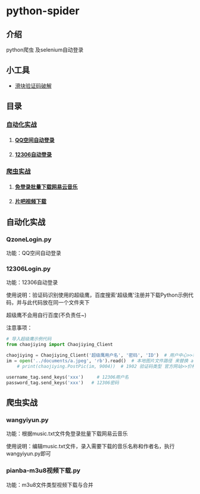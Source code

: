 # python-spider

## 介绍
python爬虫 及selenium自动登录

## 小工具

- [滑块验证码破解](https://gitee.com/Euphoria_wang/python-spider/blob/master/slideUnlock.py)

## 目录

### [自动化实战](#自动化实战)

1. #### [QQ空间自动登录](https://gitee.com/Euphoria_wang/python-spider/tree/master/QzoneLogin "悬停显示")

2. #### [12306自动登录](https://gitee.com/Euphoria_wang/python-spider/blob/master/12306Login.py "悬停显示")

### [爬虫实战](#爬虫实战)

1. #### [免登录批量下载网易云音乐]( https://gitee.com/Euphoria_wang/python-spider/blob/master/wangyiyunMusic/wangyiyun.py "悬停显示")
2. #### [片吧视频下载](https://gitee.com/Euphoria_wang/python-spider/blob/master/pianba-m3u8%E8%A7%86%E9%A2%91%E4%B8%8B%E8%BD%BD.py "悬停显示")

## 自动化实战

### QzoneLogin.py 

功能：QQ空间自动登录

### 12306Login.py

功能：12306自动登录

使用说明：验证码识别使用的超级鹰，百度搜索'超级鹰'注册并下载Python示例代码，并与此代码放在同一个文件夹下

超级鹰不会用自行百度(不负责任~)

注意事项：

```python
# 导入超级鹰示例代码
from chaojiying import Chaojiying_Client
```

```python
chaojiying = Chaojiying_Client('超级鹰用户名', '密码', 'ID')  # 用户中心>>软件ID 生成一个替换 96001
im = open('../documents/a.jpeg', 'rb').read()  # 本地图片文件路径 来替换 a.jpeg
    # print(chaojiying.PostPic(im, 9004))  # 1902 验证码类型 官方网站>>价格体系
```

```python
username_tag.send_keys('xxx')     # 12306用户名
password_tag.send_keys('xxx') 	# 12306密码
```



## 爬虫实战

### wangyiyun.py

功能：根据music.txt文件免登录批量下载网易云音乐

使用说明：编辑music.txt文件，录入需要下载的音乐名称和作者名，执行wangyiyun.py即可

### pianba-m3u8视频下载.py

功能：m3u8文件类型视频下载与合并

